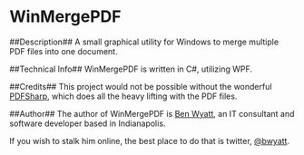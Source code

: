 # WinMergePDF #

##Description##
A small graphical utility for Windows to merge multiple PDF files into one document.

##Technical Info##
WinMergePDF is written in C#, utilizing WPF.

##Credits##
This project would not be possible without the wonderful [PDFSharp](http://pdfsharp.net), which does all the heavy lifting with the PDF files.

##Author##
The author of WinMergePDF is [Ben Wyatt](http://benwyatt.com), an IT consultant and software developer based in Indianapolis.

If you wish to stalk him online, the best place to do that is twitter, [@bwyatt](http://twitter.com/bwyatt).